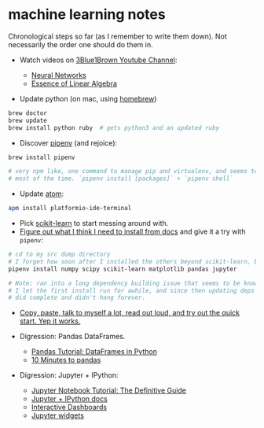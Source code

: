 # machine learning notes

Chronological steps so far (as I remember to write them down). Not necessarily the order one should do them in.

* Watch videos on [3Blue1Brown Youtube Channel](https://www.youtube.com/channel/UCYO_jab_esuFRV4b17AJtAw):
    * [Neural Networks](https://www.youtube.com/watch?v=aircAruvnKk&list=PLZHQObOWTQDNU6R1_67000Dx_ZCJB-3pi)
    * [Essence of Linear Algebra](https://www.youtube.com/watch?v=kjBOesZCoqc&list=PLZHQObOWTQDPD3MizzM2xVFitgF8hE_ab)

* Update python (on mac, using [homebrew](https://brew.sh/))

```bash
brew doctor
brew update
brew install python ruby  # gets python3 and an updated ruby
```

* Discover [pipenv](https://docs.pipenv.org/) (and rejoice):

```bash
brew install pipenv

# very npm like, one command to manage pip and virtualenv, and seems to do the right thing
# most of the time. `pipenv install [packages]` + `pipenv shell`
```

* Update [atom](https://atom.io):

```bash
apm install platformio-ide-terminal
```

* Pick [scikit-learn](http://scikit-learn.org/) to start messing around with.
* [Figure out what I think I need to install from docs](http://scikit-learn.org/stable/install.html) and give it a try with `pipenv`:

```bash
# cd to my src dump directory
# I forget how soon after I installed the others beyond scikit-learn, but these were all installed
pipenv install numpy scipy scikit-learn matplotlib pandas jupyter

# Note: ran into a long dependency building issue that seems to be known with pipenv but doesn't happen to everyone.
# I let the first install run for awhile, and since then updating deps hasn't been a problem. It eventually
# did complete and didn't hang forever.
```

* [Copy, paste, talk to myself a lot, read out loud, and try out the quick start. Yep it works.](http://scikit-learn.org/stable/tutorial/basic/tutorial.html)

* Digression: Pandas DataFrames.
    * [Pandas Tutorial: DataFrames in Python](https://www.datacamp.com/community/tutorials/pandas-tutorial-dataframe-python)
    * [10 Minutes to pandas](https://pandas.pydata.org/pandas-docs/stable/10min.html)

* Digression: Jupyter + IPython:
    * [Jupyter Notebook Tutorial: The Definitive Guide](https://www.datacamp.com/community/tutorials/tutorial-jupyter-notebook)
    * [Jupyter + IPython docs](http://ipython.readthedocs.io/en/stable/interactive/index.html)
    * [Interactive Dashboards](https://blog.dominodatalab.com/interactive-dashboards-in-jupyter/)
    * [Jupyter widgets](http://ipywidgets.readthedocs.io/)
